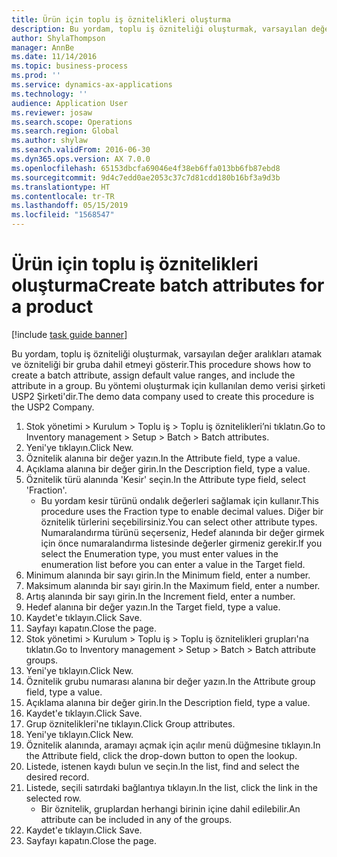 ```yaml
---
title: Ürün için toplu iş öznitelikleri oluşturma
description: Bu yordam, toplu iş özniteliği oluşturmak, varsayılan değer aralıkları atamak ve özniteliği bir gruba dahil etmeyi gösterir.
author: ShylaThompson
manager: AnnBe
ms.date: 11/14/2016
ms.topic: business-process
ms.prod: ''
ms.service: dynamics-ax-applications
ms.technology: ''
audience: Application User
ms.reviewer: josaw
ms.search.scope: Operations
ms.search.region: Global
ms.author: shylaw
ms.search.validFrom: 2016-06-30
ms.dyn365.ops.version: AX 7.0.0
ms.openlocfilehash: 65153dbcfa69046e4f38eb6ffa013bb6fb87ebd8
ms.sourcegitcommit: 9d4c7edd0ae2053c37c7d81cdd180b16bf3a9d3b
ms.translationtype: HT
ms.contentlocale: tr-TR
ms.lasthandoff: 05/15/2019
ms.locfileid: "1568547"
---
```

# <a name="create-batch-attributes-for-a-product"></a><span data-ttu-id="6fbbb-103">Ürün için toplu iş öznitelikleri oluşturma</span><span class="sxs-lookup"><span data-stu-id="6fbbb-103">Create batch attributes for a product</span></span>

[!include [task guide banner](../../includes/task-guide-banner.md)]

<span data-ttu-id="6fbbb-104">Bu yordam, toplu iş özniteliği oluşturmak, varsayılan değer aralıkları atamak ve özniteliği bir gruba dahil etmeyi gösterir.</span><span class="sxs-lookup"><span data-stu-id="6fbbb-104">This procedure shows how to create a batch attribute, assign default value ranges, and include the attribute in a group.</span></span> <span data-ttu-id="6fbbb-105">Bu yöntemi oluşturmak için kullanılan demo verisi şirketi USP2 Şirketi'dir.</span><span class="sxs-lookup"><span data-stu-id="6fbbb-105">The demo data company used to create this procedure is the USP2 Company.</span></span>

1. <span data-ttu-id="6fbbb-106">Stok yönetimi > Kurulum > Toplu iş > Toplu iş öznitelikleri’ni tıklatın.</span><span class="sxs-lookup"><span data-stu-id="6fbbb-106">Go to Inventory management > Setup > Batch > Batch attributes.</span></span>
2. <span data-ttu-id="6fbbb-107">Yeni'ye tıklayın.</span><span class="sxs-lookup"><span data-stu-id="6fbbb-107">Click New.</span></span>
3. <span data-ttu-id="6fbbb-108">Öznitelik alanına bir değer yazın.</span><span class="sxs-lookup"><span data-stu-id="6fbbb-108">In the Attribute field, type a value.</span></span>
4. <span data-ttu-id="6fbbb-109">Açıklama alanına bir değer girin.</span><span class="sxs-lookup"><span data-stu-id="6fbbb-109">In the Description field, type a value.</span></span>
5. <span data-ttu-id="6fbbb-110">Öznitelik türü alanında 'Kesir' seçin.</span><span class="sxs-lookup"><span data-stu-id="6fbbb-110">In the Attribute type field, select 'Fraction'.</span></span>
    * <span data-ttu-id="6fbbb-111">Bu yordam kesir türünü ondalık değerleri sağlamak için kullanır.</span><span class="sxs-lookup"><span data-stu-id="6fbbb-111">This procedure uses the Fraction type to enable decimal values.</span></span> <span data-ttu-id="6fbbb-112">Diğer bir öznitelik türlerini seçebilirsiniz.</span><span class="sxs-lookup"><span data-stu-id="6fbbb-112">You can select other attribute types.</span></span> <span data-ttu-id="6fbbb-113">Numaralandırma türünü seçerseniz, Hedef alanında bir değer girmek için önce numaralandırma listesinde değerler girmeniz gerekir.</span><span class="sxs-lookup"><span data-stu-id="6fbbb-113">If you select the Enumeration type, you must enter values in the enumeration list before you can enter a value in the Target field.</span></span>  
6. <span data-ttu-id="6fbbb-114">Minimum alanında bir sayı girin.</span><span class="sxs-lookup"><span data-stu-id="6fbbb-114">In the Minimum field, enter a number.</span></span>
7. <span data-ttu-id="6fbbb-115">Maksimum alanında bir sayı girin.</span><span class="sxs-lookup"><span data-stu-id="6fbbb-115">In the Maximum field, enter a number.</span></span>
8. <span data-ttu-id="6fbbb-116">Artış alanında bir sayı girin.</span><span class="sxs-lookup"><span data-stu-id="6fbbb-116">In the Increment field, enter a number.</span></span>
9. <span data-ttu-id="6fbbb-117">Hedef alanına bir değer yazın.</span><span class="sxs-lookup"><span data-stu-id="6fbbb-117">In the Target field, type a value.</span></span>
10. <span data-ttu-id="6fbbb-118">Kaydet'e tıklayın.</span><span class="sxs-lookup"><span data-stu-id="6fbbb-118">Click Save.</span></span>
11. <span data-ttu-id="6fbbb-119">Sayfayı kapatın.</span><span class="sxs-lookup"><span data-stu-id="6fbbb-119">Close the page.</span></span>
12. <span data-ttu-id="6fbbb-120">Stok yönetimi > Kurulum > Toplu iş > Toplu iş öznitelikleri grupları'na tıklatın.</span><span class="sxs-lookup"><span data-stu-id="6fbbb-120">Go to Inventory management > Setup > Batch > Batch attribute groups.</span></span>
13. <span data-ttu-id="6fbbb-121">Yeni'ye tıklayın.</span><span class="sxs-lookup"><span data-stu-id="6fbbb-121">Click New.</span></span>
14. <span data-ttu-id="6fbbb-122">Öznitelik grubu numarası alanına bir değer yazın.</span><span class="sxs-lookup"><span data-stu-id="6fbbb-122">In the Attribute group field, type a value.</span></span>
15. <span data-ttu-id="6fbbb-123">Açıklama alanına bir değer girin.</span><span class="sxs-lookup"><span data-stu-id="6fbbb-123">In the Description field, type a value.</span></span>
16. <span data-ttu-id="6fbbb-124">Kaydet'e tıklayın.</span><span class="sxs-lookup"><span data-stu-id="6fbbb-124">Click Save.</span></span>
17. <span data-ttu-id="6fbbb-125">Grup öznitelikleri'ne tıklayın.</span><span class="sxs-lookup"><span data-stu-id="6fbbb-125">Click Group attributes.</span></span>
18. <span data-ttu-id="6fbbb-126">Yeni'ye tıklayın.</span><span class="sxs-lookup"><span data-stu-id="6fbbb-126">Click New.</span></span>
19. <span data-ttu-id="6fbbb-127">Öznitelik alanında, aramayı açmak için açılır menü düğmesine tıklayın.</span><span class="sxs-lookup"><span data-stu-id="6fbbb-127">In the Attribute field, click the drop-down button to open the lookup.</span></span>
20. <span data-ttu-id="6fbbb-128">Listede, istenen kaydı bulun ve seçin.</span><span class="sxs-lookup"><span data-stu-id="6fbbb-128">In the list, find and select the desired record.</span></span>
21. <span data-ttu-id="6fbbb-129">Listede, seçili satırdaki bağlantıya tıklayın.</span><span class="sxs-lookup"><span data-stu-id="6fbbb-129">In the list, click the link in the selected row.</span></span>
    * <span data-ttu-id="6fbbb-130">Bir öznitelik, gruplardan herhangi birinin içine dahil edilebilir.</span><span class="sxs-lookup"><span data-stu-id="6fbbb-130">An attribute can be included in any of the groups.</span></span>  
22. <span data-ttu-id="6fbbb-131">Kaydet'e tıklayın.</span><span class="sxs-lookup"><span data-stu-id="6fbbb-131">Click Save.</span></span>
23. <span data-ttu-id="6fbbb-132">Sayfayı kapatın.</span><span class="sxs-lookup"><span data-stu-id="6fbbb-132">Close the page.</span></span>

